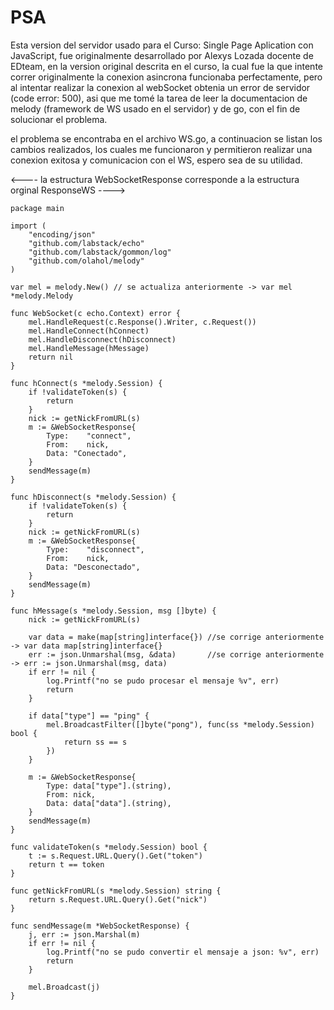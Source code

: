 # PSA
Esta version del servidor usado para el Curso: Single Page Aplication con JavaScript, fue originalmente desarrollado por Alexys Lozada
docente de EDteam, en la version original descrita en el curso, la cual fue la que intente correr originalmente la conexion asincrona
funcionaba perfectamente, pero al intentar realizar la conexion al webSocket obtenia un error de servidor (code error: 500), asi que
me tomé la tarea de leer la documentacion de melody (framework de WS usado en el servidor) y de go, con el fin de solucionar el problema.

el problema se encontraba en el archivo WS.go, a continuacion se listan los cambios realizados, los cuales me funcionaron
y permitieron realizar una conexion exitosa y comunicacion con el WS, espero sea de su utilidad.


<---- la estructura WebSocketResponse corresponde a la estructura orginal ResponseWS ---->



	package main

	import (
		"encoding/json"
		"github.com/labstack/echo"
		"github.com/labstack/gommon/log"
		"github.com/olahol/melody"
	)

	var mel = melody.New() // se actualiza anteriormente -> var mel *melody.Melody

	func WebSocket(c echo.Context) error {
		mel.HandleRequest(c.Response().Writer, c.Request())
		mel.HandleConnect(hConnect)
		mel.HandleDisconnect(hDisconnect)
		mel.HandleMessage(hMessage)
		return nil
	}

	func hConnect(s *melody.Session) {
		if !validateToken(s) {
			return
		}
		nick := getNickFromURL(s)
		m := &WebSocketResponse{
			Type:    "connect",
			From:    nick,
			Data: "Conectado",
		}
		sendMessage(m)
	}

	func hDisconnect(s *melody.Session) {
		if !validateToken(s) {
			return
		}
		nick := getNickFromURL(s)
		m := &WebSocketResponse{
			Type:    "disconnect",
			From:    nick,
			Data: "Desconectado",
		}
		sendMessage(m)
	}

	func hMessage(s *melody.Session, msg []byte) {
		nick := getNickFromURL(s)

		var data = make(map[string]interface{}) //se corrige anteriormente -> var data map[string]interface{}
		err := json.Unmarshal(msg, &data)       //se corrige anteriormente -> err := json.Unmarshal(msg, data)
		if err != nil {
			log.Printf("no se pudo procesar el mensaje %v", err)
			return
		}

		if data["type"] == "ping" {
			mel.BroadcastFilter([]byte("pong"), func(ss *melody.Session) bool {
				return ss == s
			})
		}

		m := &WebSocketResponse{
			Type: data["type"].(string),
			From: nick,
			Data: data["data"].(string),
		}
		sendMessage(m)
	}

	func validateToken(s *melody.Session) bool {
		t := s.Request.URL.Query().Get("token")
		return t == token
	}

	func getNickFromURL(s *melody.Session) string {
		return s.Request.URL.Query().Get("nick")
	}

	func sendMessage(m *WebSocketResponse) {
		j, err := json.Marshal(m)
		if err != nil {
			log.Printf("no se pudo convertir el mensaje a json: %v", err)
			return
		}

		mel.Broadcast(j)
	}
